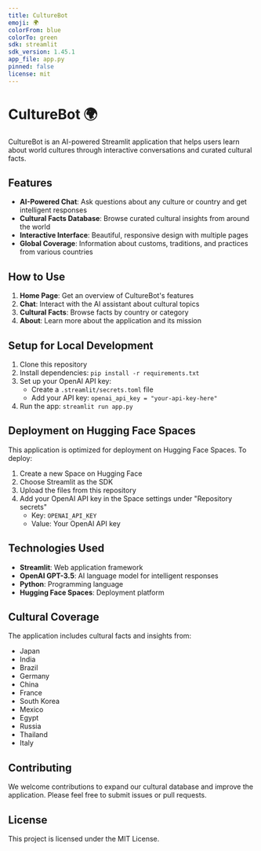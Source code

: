 ```yaml
---
title: CultureBot
emoji: 🌍
colorFrom: blue
colorTo: green
sdk: streamlit
sdk_version: 1.45.1
app_file: app.py
pinned: false
license: mit
---
```


# CultureBot 🌍

CultureBot is an AI-powered Streamlit application that helps users learn about world cultures through interactive conversations and curated cultural facts.

## Features

- **AI-Powered Chat**: Ask questions about any culture or country and get intelligent responses
- **Cultural Facts Database**: Browse curated cultural insights from around the world
- **Interactive Interface**: Beautiful, responsive design with multiple pages
- **Global Coverage**: Information about customs, traditions, and practices from various countries

## How to Use

1. **Home Page**: Get an overview of CultureBot's features
2. **Chat**: Interact with the AI assistant about cultural topics
3. **Cultural Facts**: Browse facts by country or category
4. **About**: Learn more about the application and its mission

## Setup for Local Development

1. Clone this repository
2. Install dependencies: `pip install -r requirements.txt`
3. Set up your OpenAI API key:
   - Create a `.streamlit/secrets.toml` file
   - Add your API key: `openai_api_key = "your-api-key-here"`
4. Run the app: `streamlit run app.py`

## Deployment on Hugging Face Spaces

This application is optimized for deployment on Hugging Face Spaces. To deploy:

1. Create a new Space on Hugging Face
2. Choose Streamlit as the SDK
3. Upload the files from this repository
4. Add your OpenAI API key in the Space settings under "Repository secrets"
   - Key: `OPENAI_API_KEY`
   - Value: Your OpenAI API key

## Technologies Used

- **Streamlit**: Web application framework
- **OpenAI GPT-3.5**: AI language model for intelligent responses
- **Python**: Programming language
- **Hugging Face Spaces**: Deployment platform

## Cultural Coverage

The application includes cultural facts and insights from:
- Japan
- India
- Brazil
- Germany
- China
- France
- South Korea
- Mexico
- Egypt
- Russia
- Thailand
- Italy

## Contributing

We welcome contributions to expand our cultural database and improve the application. Please feel free to submit issues or pull requests.

## License

This project is licensed under the MIT License.